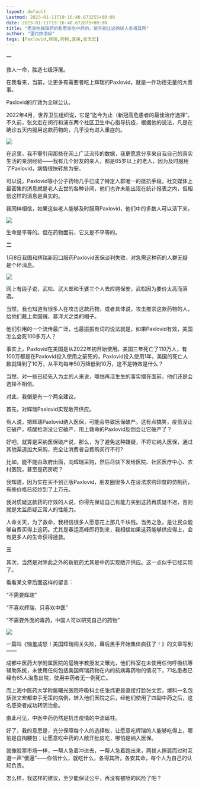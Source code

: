 ```yaml
---
layout: default
Lastmod: 2023-01-11T19:16:40.673255+00:00
date: 2023-01-11T19:16:40.672875+00:00
title: "愿意吃辉瑞药的和愿意吃中药的，能不能让这两拔人各得其所"
author: "里约热泪奴"
tags: [Paxlovid,辉瑞,药物,医保,张文宏]
---
```


**一**

救人一命，胜造七级浮屠。

在我看来，当前，让更多有需要者吃上辉瑞的Paxlovid，就是一件功德无量的大善事。

Paxlovid的疗效为全球公认。

2022年4月，世界卫生组织说，它是“迄今为止（新冠高危患者的最佳治疗选择”。不久前，张文宏在闵行和浦东两个社区卫生中心指导抗疫，根据他的说法，凡是在确诊五天内服用这款药物的，几乎没有进入重症的。

![](https://images.weserv.nl/?url=https%3A//mmbiz.qpic.cn/mmbiz_jpg/beEKXIrjssgBvC2gmEWibKyoN1ibg5ray0dialVqs75FWZvjwLCibFKyaKakCwgILAiadIKEbYJy5v3ib5C6FfZjic9eA/640%3Fwx_fmt%3Djpeg%26wxfrom%3D5%26wx_lazy%3D1%26wx_co%3D1)

在这里，我不需引用那些在网上广泛流传的数据，我更愿意分享来自我自己的真实生活的亲测经验——我有几个好友的亲人，都是65岁以上的老人，因为及时服用了Paxlovid，病情很快转危为安。

可以说，Paxlovid等小分子药物几乎已成了特定人群唯一的抵抗手段。社交媒体上最密集的消息就是老人去世的各种讣闻，他们也许未能出现在统计报表之内，但相信这样的消息是真实的。

我同样相信，如果这些老人能够及时服用Paxlovid，他们中的多数人可以活下来。

![](https://images.weserv.nl/?url=https%3A//mmbiz.qpic.cn/mmbiz_jpg/YUrEGRLM0O93GmxjaqtGu2TvPibaIo8RmI6qicFPJoKibIQIGVRmQscDiaCvZSBlLR3xicAKOtMLA1rICkf4eeu5jKw/640%3Fwx_fmt%3Djpeg%26wxfrom%3D5%26wx_lazy%3D1%26wx_co%3D1)

生命是平等的。但在药物面前，它又是不平等的。

**二**

1月8日我国和辉瑞新冠口服药Paxlovid医保谈判失败，对急需这种药的人群无疑是个坏消息。

![](https://images.weserv.nl/?url=https%3A//mmbiz.qpic.cn/mmbiz_jpg/TKrTTj6vglxj34iatZM5jfiaTPFuKPHFOMjlYcEET1oS4aRtU3xD0vMlvKib28FeYlpCeOsRL4FJPJLggA7SGjN9Q/640%3Fwx_fmt%3Djpeg)

网上有段子说，武松、武大郎和王婆三个人去应聘保安，武松因为要价太高而落选。

当然，我也知道有很多人在攻击这款药物，或者具体说，攻击推崇这款药物的人，给他们戴上卖国贼、慕洋犬之类的帽子。

他们引用的一个流传最广泛，也最振振有词的说法就是，如果Paxlovid有效，美国怎么会死100多万人？

事实上，Paxlovid在美国是从2022年初开始使用。美国三年死亡了110万人，有100万都是在Paxlovid投入使用之前死的，Paxlovid投入使用1年，美国的死亡人数就降到了10万，从平均每年50万降低到10万，这不是特效是什么？

当然，对一些已经先入为主的人来说，哪怕再活生生的事实摆在面前，他们还是会选择不相信。

对此，我倒是有一个两全建议。

首先，对辉瑞Paxlovid实现敞开供应。

有人说，把辉瑞Paxlovid纳入医保，可能会导致医保破产。这有点搞笑，疫苗没让它破产，核酸检测没让它破产，用上救命的Paxlovid反倒会让它破产了？

好吧，就算是采纳医保破产说，那么，为了避免这种嫌疑，不将它纳入医保，通过其他渠道加大采购，完全让消费者自费购买行不行?

比如，能不能由政府出面，向辉瑞采购，然后尽快下发给医院、社区医疗中心、农村医院，甚至是药房呢？

我知道，因为实在买不到正版Paxlovid，朋友圈很多人在设法求购印度的仿制药，有些价格已经炒到了上万元。

我对质疑这款药的疗效的人说，你得先保证自己有能力买到这药再质疑不迟，否则就是太监质疑正常人的性能力。

人命关天，为了救命，我相信很多人愿意花上那几千块钱。当务之急，是让民众能够自费买得上这药。尤其是春运高峰即将到来，我相信如果这药能够供应得上，会有更多人的生命获得拯救。

**三**

其次，当然是对除此之外的新冠药尤其是中药实现敞开供应。这一点似乎已经实现了。

看看某文章后面这样的留言：

“不需要辉瑞”

“不喜欢辉瑞，只喜欢中医”

“不需要外面的毒药，中国人可以研究自己的药物”

![](https://images.weserv.nl/?url=https%3A//mmbiz.qpic.cn/mmbiz_png/cBHx4lOQGfIppsjQdEW9qhGNStLetMkRt12ZyFyS1Iuia4SyudLqbFGxnwj9wb0g0BHgF7qbNg95dKRxxFaIYkw/640%3Fwx_fmt%3Dpng%26wxfrom%3D5%26wx_lazy%3D1%26wx_co%3D1)

一篇叫《恼羞成怒！美国辉瑞闯关失败，幕后黑手开始集体疯狂了！》的文章写到——

成都中医药大学附属医院的扈晓宇教授发文曝光，他们科室在未使用任何呼吸机等辅助系统，未使用任何包括美国辉瑞药物在内的抗病毒药物的情况下，71名患者已经有65人治愈出院，使用中药者无一例死亡。

而上海中医药大学附属曙光医院呼吸科主任张炜更是直接打脸张文宏，爆料一名包括张文宏都束手无策的病例，转入他们医院之后，经他们使用了四副中药之后，这名感染者成功转阴治愈。

由此可见，中医中药仍然是抗击疫情的中流砥柱。

好了，我的意思是，充分保障每个人的选择权，让愿意吃辉瑞的人能够吃得上，哪怕是自掏腰包；让愿意吃中药的人敞开肚皮吃，哪怕是纳入医保。

就像股票市场一样，一帮人急着冲进去，一帮人急着跑出来，两拔人擦肩而过时互道一声“傻逼”——你信什么，就吃什么，各得其所，各安其命，每个人为自己的认知负责。

怎么样，我这样的建议，至少能保证公平，再没有被喷的风险了吧？

